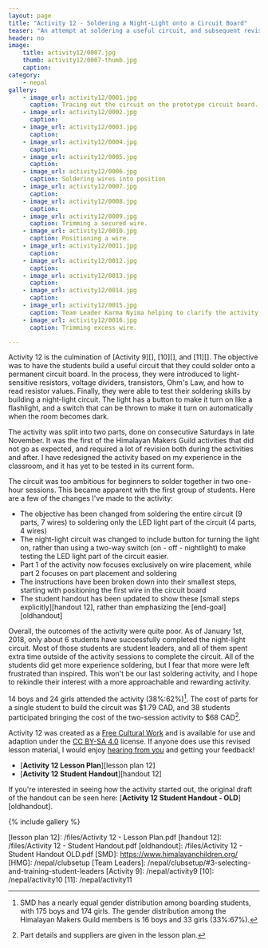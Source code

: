 ```yaml
---
layout: page
title: "Activity 12 - Soldering a Night-Light onto a Circuit Board"
teaser: "An attempt at soldering a useful circuit, and subsequent revision of the activity."
header: no
image: 
    title: activity12/0007.jpg
    thumb: activity12/0007-thumb.jpg
    caption: 
category:
    - nepal
gallery:
    - image_url: activity12/0001.jpg
      caption: Tracing out the circuit on the prototype circuit board.
    - image_url: activity12/0002.jpg
      caption: 
    - image_url: activity12/0003.jpg
      caption: 
    - image_url: activity12/0004.jpg
      caption: 
    - image_url: activity12/0005.jpg
      caption: 
    - image_url: activity12/0006.jpg
      caption: Soldering wires into position
    - image_url: activity12/0007.jpg
      caption: 
    - image_url: activity12/0008.jpg
      caption:       
    - image_url: activity12/0009.jpg
      caption: Trimming a secured wire.
    - image_url: activity12/0010.jpg
      caption: Positioning a wire.
    - image_url: activity12/0011.jpg
      caption: 
    - image_url: activity12/0012.jpg
      caption: 
    - image_url: activity12/0013.jpg
      caption: 
    - image_url: activity12/0014.jpg
      caption: 
    - image_url: activity12/0015.jpg
      caption: Team Leader Karma Nyima helping to clarify the activity.
    - image_url: activity12/0016.jpg
      caption: Trimming excess wire.

---
```


Activity 12 is the culmination of [Activity 9][], [10][], and [11][]. The objective was to have the students build a useful circuit that they could solder onto a permanent circuit board. In the process, they were introduced to light-sensitive resistors, voltage dividers, transistors, Ohm's Law, and how to read resistor values. Finally, they were able to test their soldering skills by building a night-light circuit. The light has a button to make it turn on like a flashlight, and a switch that can be thrown to make it turn on automatically when the room becomes dark.

The activity was split into two parts, done on consecutive Saturdays in late November. It was the first of the Himalayan Makers Guild activities that did not go as expected, and required a lot of revision both during the activities and after. I have redesigned the activity based on my experience in the classroom, and it has yet to be tested in its current form.

The circuit was too ambitious for beginners to solder together in two one-hour sessions. This became apparent with the first group of students. Here are a few of the changes I've made to the activity:

* The objective has been changed from soldering the entire circuit (9 parts, 7 wires) to soldering only the LED light part of the circuit (4 parts, 4 wires)
* The night-light circuit was changed to include button for turning the light on, rather than using a two-way switch (on - off - nightlight) to make testing the LED light part of the circuit easier.
* Part 1 of the activity now focuses exclusively on wire placement, while part 2 focuses on part placement and soldering
* The instructions have been broken down into their smallest steps, starting with positioning the first wire in the circuit board
* The student handout has been updated to show these [small steps explicitly][handout 12], rather than emphasizing the [end-goal][oldhandout]

Overall, the outcomes of the activity were quite poor. As of January 1st, 2018, only about 6 students have successfully completed the night-light circuit. Most of those students are student leaders, and all of them spent extra time outside of the activity sessions to complete the circuit. All of the students did get more experience soldering, but I fear that more were left frustrated than inspired. This won't be our last soldering activity, and I hope to rekindle their interest with a more approachable and rewarding activity.

14 boys and 24 girls attended the activity (38%:62%)[^1]. The cost of parts for a single student to build the circuit was $1.79 CAD, and 38 students participated bringing the cost of the two-session activity to $68 CAD[^2].

Activity 12 was created as a [Free Cultural Work][] and is available for use and adaption under the [CC BY-SA 4.0][] license. If anyone does use this revised lesson material, I would enjoy [hearing from you](mailto:contact@harrypigot.com) and getting your feedback!

*	[**Activity 12 Lesson Plan**][lesson plan 12]
*	[**Activity 12 Student Handout**][handout 12]

If you're interested in seeing how the activity started out, the original draft of the handout can be seen here: [**Activity 12 Student Handout - OLD**][oldhandout].

{% include gallery %}

[^1]: SMD has a nearly equal gender distribution among boarding students, with 175 boys and 174 girls. The gender distribution among the Himalayan Makers Guild members is 16 boys and 33 girls (33%:67%).
[^2]: Part details and suppliers are given in the lesson plan.

[CC BY-SA 4.0]: https://creativecommons.org/licenses/by-sa/4.0/
[Free Cultural Work]: https://creativecommons.org/share-your-work/public-domain/freeworks/
[lesson plan 12]: /files/Activity 12 - Lesson Plan.pdf
[handout 12]: /files/Activity 12 - Student Handout.pdf
[oldhandout]: /files/Activity 12 - Student Handout OLD.pdf
[SMD]: https://www.himalayanchildren.org/
[HMG]: /nepal/clubsetup
[Team Leaders]: /nepal/clubsetup/#3-selecting-and-training-student-leaders
[Activity 9]: /nepal/activity9
[10]: /nepal/activity10
[11]: /nepal/activity11
